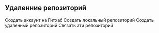 ## Удаленние репозиторий

Создать аккаунт на Гитхаб
Создать локальный репозиторий
Создать удаленный репозиторий
Связать эти репозиторий

